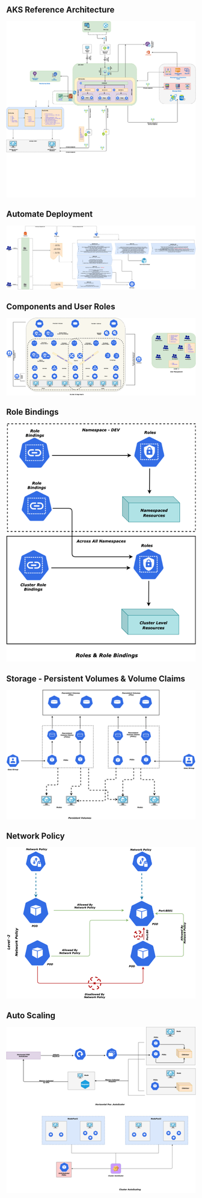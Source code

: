 

## AKS Reference Architecture

![](./Assets/AKS-Ref-Achitecture.png)



## Automate Deployment

![](./Assets/AKS-Ref-Achitecture-Deployment.png)



## Components and User Roles

![](./Assets/AKS-Components.png)



## Role Bindings

![](./Assets/AKS-Components-RoleBindings.png)



## Storage - Persistent Volumes & Volume Claims

![](./Assets/AKS-Components-PV.png)





## Network Policy

![](./Assets/AKS-Components-NP.png)



## Auto Scaling

![](./Assets/AKS-Components-AutoScaling.png)